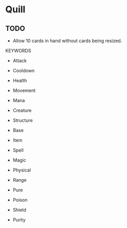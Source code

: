 # Quill

## TODO
- Allow 10 cards in hand without cards being resized.

KEYWORDS
- Attack
- Cooldown
- Health
- Movement
- Mana
- Creature
- Structure
- Base
- Item
- Spell
- Magic
- Physical
- Range
- Pure

- Poison
- Shield
- Purity